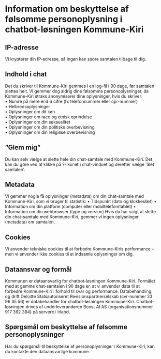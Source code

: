 # Information om beskyttelse af følsomme personoplysning i chatbot-løsningen Kommune-Kiri
## IP-adresse
Vi krypterer din IP-adresse, så ingen kan spore samtalen tilbage til dig.

## Indhold i chat

Det du skriver til Kommune-Kiri gemmes i en log-fil i 90 dage, før samtalen slettes helt. Vi gemmer dog aldrig dine følsomme personoplysninger, da Kommune-Kiri straks anonymiserer dine oplysninger, hvis du skriver: <br>
•	Numre på mere end 6 cifre (fx telefonnummer eller cpr-nummer)<br> 
•	Helbredsoplysninger<br> 
•	Oplysninger om dit køn<br> 
•	Oplysninger om race og etnisk oprindelse<br> 
•	Oplysninger om din seksualitet<br> 
•	Oplysninger om din politiske overbevisning<br> 
•	Oplysninger om din religiøse overbevisning<br> 

## ”Glem mig”
Du kan selv vælge at slette hele din chat-samtale med Kommune-Kiri. Det kan du gøre ved at klikke på ?-ikonet i chat-vinduet og derefter vælge ’Slet samtalen’.

## Metadata
Vi gemmer nogle få oplysninger (metadata) om din chat-samtale med Kommune-Kiri, som vi bruger til statistik:
•	Tidspunkt (dato og klokkeslæt)
•	Information om din platform (computer eller mobiltelefon/tablet)
•	Information om din webbrowser (type og version)
Hvis du har valgt at slette din chat-samtale med Kommune-Kiri, gemmer vi ingen oplysninger (metadata) om samtalen.

## Cookies
Vi anvender tekniske cookies til at forbedre Kommune-Kiris performance – men vi anvender ikke cookies til at indsamle oplysninger om dig.

## Dataansvar og formål
Kommunen er dataansvarlig for chatbot-løsningen Kommune-Kiri. Formålet med at gemme chat-samtalen i 90 dage er, at vi anvender data til at forbedre Kommune-Kiri i forhold til svar og performance.
Databehandling og drift
Deloitte Statsautoriseret Revisionspartnerselskab (cvr-nummer 33 96 35 56) er databehandler for chatbot-løsningen Kommune-Kiri. Chatbot-løsningen drives af underleverandøren Boost AI AS (organisationsnummer 917 362 394) på servere i Irland.

## Spørgsmål om beskyttelse af følsomme personoplysninger
Har du spørgsmål til beskyttelse af personoplysninger i Kommune-Kiri, kan du kontakte den dataansvarlige kommune.
 
